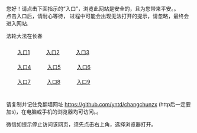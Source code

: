 您好！请点击下面指示的“入口”，浏览此网站是安全的，且为您带来平安。。 <br/>
点击入口后，请耐心等待， 过程中可能会出现无法打开的提示，请忽略，最终会进入网站. </br>

法轮大法在长春<br/>
<div style="padding:10px"><a style="margin:20px" target="_blank" href="https://d38h65iuwlhy6g.cloudfront.net/2Qpsp?oobgrfm" id="ccLink1" rel="nofollow">入口1</a> <a target="_blank" style="margin:20px" href="https://d2ojo8ciacr7x3.cloudfront.net/2Qpsp?mwtikux" id="ccLink2" rel="nofollow">入口2</a> <a style="margin:20px" target="_blank" href="https://d2omkcb0qhpyt0.cloudfront.net/2Qpsp?ailcfy" id="ccLink3" rel="nofollow">入口3</a></div>

<div style="padding:10px" ><a style="margin:20px" target="_blank" href="https://d38h65iuwlhy6g.cloudfront.net/2Qpsp?oobgrfm" id="ccLink4" rel="nofollow">入口4</a> <a style="margin:20px" href="https://d2ojo8ciacr7x3.cloudfront.net/2Qpsp?mwtikux" target="_blank" id="ccLink5" rel="nofollow">入口5</a> <a style="margin:20px" href="https://d2omkcb0qhpyt0.cloudfront.net/2Qpsp?ailcfy" target="_blank" id="ccLink6" rel="nofollow">入口6</a></div>

<div style="padding:10px"><a style="margin:20px" target="_blank" href="https://d38h65iuwlhy6g.cloudfront.net/2Qpsp?oobgrfm" id="ccLink7" rel="nofollow">入口7</a> <a style="margin:20px" href="https://d2ojo8ciacr7x3.cloudfront.net/2Qpsp?mwtikux" target="_blank" id="ccLink8" rel="nofollow">入口8</a> <a style="margin:20px" target="_blank" href="https://d2omkcb0qhpyt0.cloudfront.net/2Qpsp?ailcfy" id="ccLink9" rel="nofollow">入口9</a></div>

<br/>



请复制并记住免翻墙网址 https://github.com/yntd/changchunzx (http后一定要加s)，在电脑或手机的浏览器均可访问。。<br/>

微信如提示停止访问该网页，须先点击右上角，选择浏览器打开。

